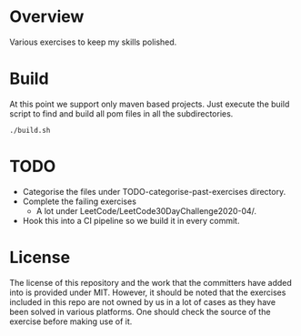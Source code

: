 # Overview
Various exercises to keep my skills polished.

# Build
At this point we support only maven based projects. Just execute the build
script to find and build all pom files in all the subdirectories.
```
./build.sh
```
# TODO
* Categorise the files under TODO-categorise-past-exercises directory.
* Complete the failing exercises
  * A lot under LeetCode/LeetCode30DayChallenge2020-04/.
* Hook this into a CI pipeline so we build it in every commit.

# License
The license of this repository and the work that the committers have
added into is provided under MIT. However, it should be noted that
the exercises included in this repo are not owned by us in a lot of
cases as they have been solved in various platforms. One should 
check the source of the exercise before making use of it.
